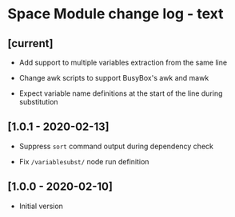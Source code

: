 # Space Module change log - text

## [current]

+ Add support to multiple variables extraction from the same line

* Change awk scripts to support BusyBox's awk and mawk

* Expect variable name definitions at the start of the line during substitution


## [1.0.1 - 2020-02-13]

* Suppress `sort` command output during dependency check

* Fix `/variablesubst/` node run definition


## [1.0.0 - 2020-02-10]

+ Initial version
